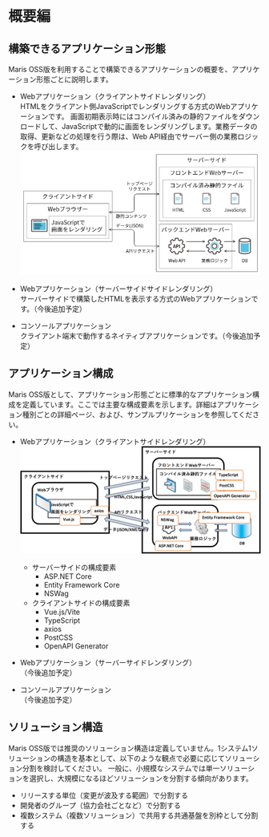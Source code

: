 # 概要編

## 構築できるアプリケーション形態

Maris OSS版を利用することで構築できるアプリケーションの概要を、アプリケーション形態ごとに説明します。

- Webアプリケーション（クライアントサイドレンダリング）  
  HTMLをクライアント側JavaScriptでレンダリングする方式のWebアプリケーションです。
  画面初期表示時にはコンパイル済みの静的ファイルをダウンロードして、JavaScriptで動的に画面をレンダリングします。業務データの取得、更新などの処理を行う際は、Web API経由でサーバー側の業務ロジックを呼び出します。
![image](../../images/app-architecture/overview/client-side-rendering.png)

- Webアプリケーション（サーバーサイドサイドレンダリング）  
  サーバーサイドで構築したHTMLを表示する方式のWebアプリケーションです。（今後追加予定）

- コンソールアプリケーション  
  クライアント端末で動作するネイティブアプリケーションです。（今後追加予定）
  
## アプリケーション構成

Maris OSS版として、アプリケーション形態ごとに標準的なアプリケーション構成を定義しています。ここでは主要な構成要素を示します。詳細はアプリケーション種別ごとの詳細ページ、および、サンプルプリケーションを参照してください。

- Webアプリケーション（クライアントサイドレンダリング）
![image](../../images/app-architecture/overview/CSRMaris.png)

    - サーバーサイドの構成要素
        - ASP.NET Core
        - Entity Framework Core
        - NSWag
    - クライアントサイドの構成要素
        - Vue.js/Vite
        - TypeScript
        - axios
        - PostCSS
        - OpenAPI Generator

- Webアプリケーション（サーバーサイドレンダリング）  
  （今後追加予定）

- コンソールアプリケーション  
  （今後追加予定）

## ソリューション構造

Maris OSS版では推奨のソリューション構造は定義していません。1システム1ソリューションの構造を基本として、以下のような観点で必要に応じてソリューション分割を検討してください。
一般に、小規模なシステムでは単一ソリューションを選択し、大規模になるほどソリューションを分割する傾向があります。

- リリースする単位（変更が波及する範囲）で分割する
- 開発者のグループ（協力会社ごとなど）で分割する
- 複数システム（複数ソリューション）で共用する共通基盤を別枠として分割する
